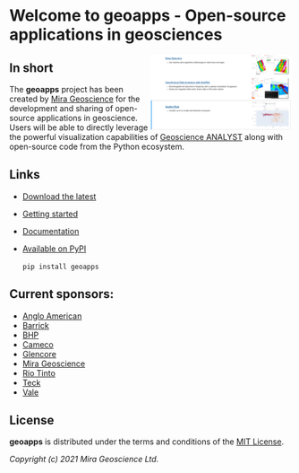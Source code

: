 Welcome to **geoapps** - Open-source applications in geosciences
================================================================

<img align="right" width="50%" src="https://github.com/MiraGeoscience/geoapps/raw/develop/docs/images/index_page.png">

In short
--------

The **geoapps** project has been created by [Mira Geoscience](https://mirageoscience.com/) for the development and sharing of open-source
applications in geoscience. Users will be able to directly leverage
the powerful visualization capabilities of [Geoscience ANALYST](https://mirageoscience.com/mining-industry-software/geoscience-analyst/)
along with open-source code from the Python ecosystem.

Links
-----

- [Download the latest](https://github.com/MiraGeoscience/geoapps/archive/main.zip)
- [Getting started](https://geoapps.readthedocs.io/en/latest/content/installation.html#installation)
- [Documentation](https://geoapps.readthedocs.io/en/latest/index.html)
- [Available on PyPI](https://pypi.org/project/geoapps/)

  ```pip install geoapps```


Current sponsors:
-----------------

- [Anglo American](http://www.angloamerican.ca/)
- [Barrick](https://www.barrick.com/English/home/default.aspx)
- [BHP](https://www.bhp.com/)
- [Cameco](https://www.cameco.com/)
- [Glencore](https://www.glencore.com/)
- [Mira Geoscience](https://mirageoscience.com/)
- [Rio Tinto](https://www.riotinto.com/en)
- [Teck](https://www.teck.com/)
- [Vale](http://www.vale.com/canada/EN/Pages/default.aspx)

License
-------

**geoapps** is distributed under the terms and conditions of the [MIT License](LICENSE).


*Copyright (c) 2021 Mira Geoscience Ltd.*
